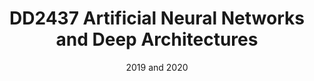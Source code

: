 ---
title: "DD2437 Artificial Neural Networks and Deep Architectures"
collection: teaching
type: "Teaching Assistant, Post Graduate course"
link: https://www.kth.se/student/kurser/kurs/DD2437?l=en
venue: "KTH Royal Institute of Technology"
date: "2019 and 2020"
location: "Stockholm, Sweden"
---